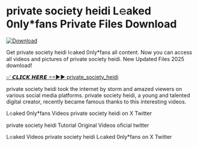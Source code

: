 # private society heidi L𝚎aked 0nly*fans Private Files Download

[![Download](https://i.imgur.com/PoXn3jX.png)](https://mediafirer.com/private+society+heidi)

Get private society heidi l𝚎aked 0nly*fans all content. Now you can access all videos and pictures of private society heidi. New Updated Files 2025 download!

[✅ 𝘾𝙇𝙄𝘾𝙆 𝙃𝙀𝙍𝙀 ==►► private_society_heidi](https://mediafirer.com/private+society+heidi)

private society heidi took the internet by storm and amazed viewers on various social media platforms. private society heidi, a young and talented digital creator, recently became famous thanks to this interesting videos.

L𝚎aked 0nly*fans Videos private society heidi on X Twitter

private society heidi Tutorial Original Videos oficial twitter

L𝚎aked Videos private society heidi L𝚎aked 0nly*fans on X Twitter